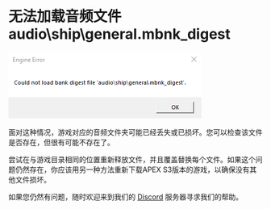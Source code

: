 # 无法加载音频文件audio\ship\general.mbnk\_digest

![](../.gitbook/assets/image%20%2810%29.png)

面对这种情况，游戏对应的音频文件夹可能已经丢失或已损坏。您可以检查该文件是否存在，但很有可能不存在了。

尝试在与游戏目录相同的位置重新释放文件，并且覆盖替换每个文件。如果这个问题仍然存在，你应该用另一种方法重新下载APEX S3版本的游戏，以确保没有其他文件损坏。

如果您仍然有问题，随时欢迎来到我们的 [Discord](https://discord.gg/R5Reloaded) 服务器寻求我们的帮助。  


